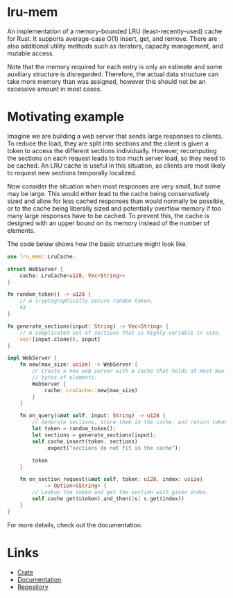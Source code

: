 # lru-mem

An implementation of a memory-bounded LRU (least-recently-used) cache for Rust.
It supports average-case O(1) insert, get, and remove. There are also
additional utility methods such as iterators, capacity management, and mutable
access.

Note that the memory required for each entry is only an estimate and some
auxiliary structure is disregarded. Therefore, the actual data structure can
take more memory than was assigned, however this should not be an excessive
amount in most cases.

# Motivating example

Imagine we are building a web server that sends large responses to clients. To
reduce the load, they are split into sections and the client is given a token
to access the different sections individually. However, recomputing the
sections on each request leads to too much server load, so they need to be
cached. An LRU cache is useful in this situation, as clients are most likely to
request new sections temporally localized.

Now consider the situation when most responses are very small, but some may be
large. This would either lead to the cache being conservatively sized and allow
for less cached responses than would normally be possible, or to the cache
being liberally sized and potentially overflow memory if too many large
responses have to be cached. To prevent this, the cache is designed with an
upper bound on its memory instead of the number of elements.

The code below shows how the basic structure might look like.

```rust
use lru_mem::LruCache;

struct WebServer {
    cache: LruCache<u128, Vec<String>>
}

fn random_token() -> u128 {
    // A cryptographically secure random token.
    42
}

fn generate_sections(input: String) -> Vec<String> {
    // A complicated set of sections that is highly variable in size.
    vec![input.clone(), input]
}

impl WebServer {
    fn new(max_size: usize) -> WebServer {
        // Create a new web server with a cache that holds at most max_size
        // bytes of elements.
        WebServer {
            cache: LruCache::new(max_size)
        }
    }

    fn on_query(&mut self, input: String) -> u128 {
        // Generate sections, store them in the cache, and return token.
        let token = random_token();
        let sections = generate_sections(input);
        self.cache.insert(token, sections)
            .expect("sections do not fit in the cache");

        token
    }

    fn on_section_request(&mut self, token: u128, index: usize)
            -> Option<&String> {
        // Lookup the token and get the section with given index.
        self.cache.get(&token).and_then(|s| s.get(index))
    }
}
```

For more details, check out the documentation.

# Links

* [Crate](https://crates.io/crates/lru-mem)
* [Documentation](https://docs.rs/lru-mem/)
* [Repository](https://github.com/florian1345/lru-mem)
